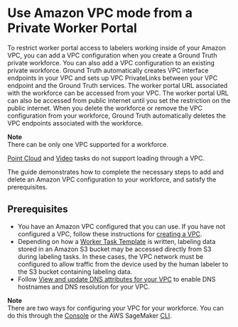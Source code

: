 # Use Amazon VPC mode from a Private Worker Portal<a name="samurai-vpc-worker-portal"></a>

To restrict worker portal access to labelers working inside of your Amazon VPC, you can add a VPC configuration when you create a Ground Truth private workforce\. You can also add a VPC configuration to an existing private workforce\. Ground Truth automatically creates VPC interface endpoints in your VPC and sets up VPC PrivateLinks between your VPC endpoint and the Ground Truth services\. The worker portal URL associated with the workforce can be accessed from your VPC\. The worker portal URL can also be accessed from public internet until you set the restriction on the public internet\. When you delete the workforce or remove the VPC configuration from your workforce, Ground Truth automatically deletes the VPC endpoints associated with the workforce\.

**Note**  
There can be only one VPC supported for a workforce\.

[Point Cloud](https://docs.aws.amazon.com/sagemaker/latest/dg/sms-point-cloud.html) and [Video](https://docs.aws.amazon.com/sagemaker/latest/dg/sms-video.html) tasks do not support loading through a VPC\.

The guide demonstrates how to complete the necessary steps to add and delete an Amazon VPC configuration to your workforce, and satisfy the prerequisites\.

## Prerequisites<a name="samurai-vpc-getting-started-prerequisites"></a>
+ You have an Amazon VPC configured that you can use\. If you have not configured a VPC, follow these instructions for [creating a VPC](https://docs.aws.amazon.com/vpc/latest/userguide/what-is-amazon-vpc.html)\.
+ Depending on how a [Worker Task Template](https://docs.aws.amazon.com/sagemaker/latest/dg/a2i-instructions-overview.html) is written, labeling data stored in an Amazon S3 bucket may be accessed directly from S3 during labeling tasks\. In these cases, the VPC network must be configured to allow traffic from the device used by the human labeler to the S3 bucket containing labeling data\.
+ Follow [View and update DNS attributes for your VPC](https://docs.aws.amazon.com/vpc/latest/userguide/vpc-dns.html#vpc-dns-updating) to enable DNS hostnames and DNS resolution for your VPC\.

**Note**  
There are two ways for configuring your VPC for your workforce\. You can do this through the [Console](https://console.aws.amazon.com/sagemaker) or the AWS SageMaker [CLI](http://aws.amazon.com/cli/)\.